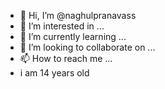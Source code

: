 - 👋 Hi, I’m @naghulpranavass
- 👀 I’m interested in ...
- 🌱 I’m currently learning ...
- 💞️ I’m looking to collaborate on ...
- 📫 How to reach me ...
- i am 14 years old 
<!---
naghulpranavass/naghulpranavass is a ✨ special ✨ repository because its `README.md` (this file) appears on your GitHub profile.
You can click the Preview link to take a look at your changes.
--->
